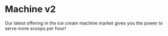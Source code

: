 # Machine v2

Our latest offering in the ice cream machine market gives you the power to serve more scoops per hour!